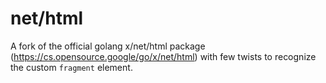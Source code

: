 # net/html

A fork of the official golang x/net/html package (<https://cs.opensource.google/go/x/net/html>) with
few twists to recognize the custom `fragment` element.
